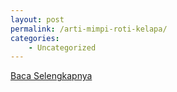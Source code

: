 ```yaml
---
layout: post
permalink: /arti-mimpi-roti-kelapa/
categories:
    - Uncategorized
---
```


[Baca Selengkapnya](/01)